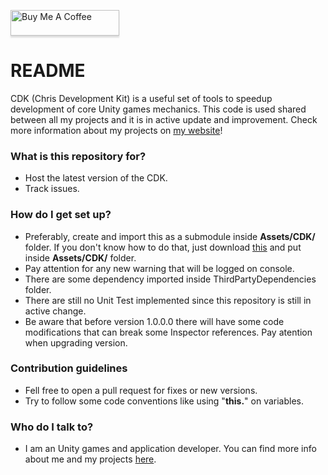 <a href="https://www.buymeacoffee.com/chrisdbhr" target="_blank"><img src="https://www.buymeacoffee.com/assets/img/custom_images/orange_img.png" alt="Buy Me A Coffee" style="height: 41px !important;width: 174px !important;box-shadow: 0px 3px 2px 0px rgba(190, 190, 190, 0.5) !important;-webkit-box-shadow: 0px 3px 2px 0px rgba(190, 190, 190, 0.5) !important;" ></a>

# README #

CDK (Chris Development Kit) is a useful set of tools to speedup development of core Unity games mechanics. This code is used shared between all my projects and it is in active update and improvement. Check more information about my projects on [my website](https://chrisdbhr.github.io)!

### What is this repository for? ###

* Host the latest version of the CDK.
* Track issues.

### How do I get set up? ###

* Preferably, create and import this as a submodule inside **Assets/CDK/** folder. If you don't know how to do that, just download [this](https://github.com/Chrisdbhr/CDK/archive/master.zip) and put inside **Assets/CDK/** folder.
* Pay attention for any new warning that will be logged on console.
* There are some dependency imported inside ThirdPartyDependencies folder.
* There are still no Unit Test implemented since this repository is still in active change.
* Be aware that before version 1.0.0.0 there will have some code modifications that can break some Inspector references. Pay atention when upgrading version.

### Contribution guidelines ###

* Fell free to open a pull request for fixes or new versions.
* Try to follow some code conventions like using "**this.**" on variables.

### Who do I talk to? ###

* I am an Unity games and application developer. You can find more info about me and my projects [here](https://chrisdbhr.github.io).
